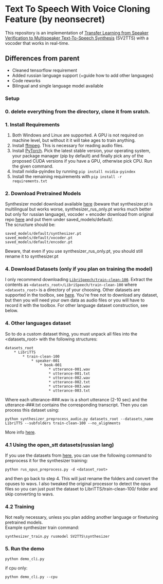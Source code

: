 # Text To Speech With Voice Cloning Feature (by neonsecret)
This repository is an implementation of [Transfer Learning from Speaker Verification to
Multispeaker Text-To-Speech Synthesis](https://arxiv.org/pdf/1806.04558.pdf) (SV2TTS) with a vocoder that works in real-time. 
## Differences from parent
* Cleaned tensorflow requirement
* Added russian language support (+guide how to add other languages)
* Code reworks 
* Bilingual and single language model available

### Setup
### 0. delete everything from the directory, clone it from sratch.

### 1. Install Requirements
1. Both Windows and Linux are supported. A GPU is not required on machine level, but without it it will take ages to train anything.
2. Install [ffmpeg](https://ffmpeg.org/download.html#get-packages). This is necessary for reading audio files.
3. Install [PyTorch](https://pytorch.org/get-started/locally/). Pick the latest stable version, your operating system, your package manager (pip by default) and finally pick any of the proposed CUDA versions if you have a GPU, otherwise pick CPU. Run the given command.
4. Install nvidia-pyindex by running `pip install nvidia-pyindex`
5. Install the remaining requirements with `pip install -r requirements.txt`

### 2. Download Pretrained Models
Synthesizer model download available [here](https://drive.google.com/drive/folders/1OP2xez8aFOfNMXcbBYhM4kpvxiuRn6z4?usp=sharing) (beware that synthesizer.pt is multilingual but works worse, synthesizer_rus_only.pt works much better but only for russian language), vocoder + encoder download from original repo [here](https://github.com/CorentinJ/Real-Time-Voice-Cloning/wiki/Pretrained-models) and put them under saved_models/default/.<br/>
The scructure should be:<br/>
```
saved_models/default/synthesizer.pt
saved_models/default/vocoder.pt
saved_models/default/encoder.pt
```
Beware, that even if you use synthesizer_rus_only.pt, you should still rename it to synthesizer.pt
### 4. Download Datasets (only if you plan on training the model)
I only recommend downloading [`LibriSpeech/train-clean-100`](https://www.openslr.org/resources/12/train-clean-100.tar.gz). Extract the contents as `<datasets_root>/LibriSpeech/train-clean-100` where `<datasets_root>` is a directory of your choosing. Other datasets are supported in the toolbox, see [here](https://github.com/CorentinJ/Real-Time-Voice-Cloning/wiki/Training#datasets). You're free not to download any dataset, but then you will need your own data as audio files or you will have to record it with the toolbox. For other language dataset construction, see below.
### 4. Other languages dataset
So to do a custom dataset thing, you must unpack all files into the <datasets_root> with the following structures:
```
datasets_root
    * LibriTTS
        * train-clean-100
            * speaker-001
                * book-001
                    * utterance-001.wav
                    * utterance-001.txt
                    * utterance-002.wav
                    * utterance-002.txt
                    * utterance-003.wav
                    * utterance-003.txt
```
Where each utterance-###.wav is a short utterance (2-10 sec) and the utterance-###.txt contains the corresponding transcript. 
Then you can process this dataset using:
```
python synthesizer_preprocess_audio.py datasets_root --datasets_name LibriTTS --subfolders train-clean-100 --no_alignments
```
More info [here](https://github.com/CorentinJ/Real-Time-Voice-Cloning/issues/437#issuecomment-666099538).
### 4.1 Using the open_stt datasets(russian lang)
If you use the datasets from [here](https://github.com/snakers4/open_stt), you can use the following command to preprocess it for the synthesizer training:
```
python rus_opus_preprocess.py -d <dataset_root>
```
and then go back to step 4.
This will just rename the folders and convert the opuses to wavs.
I also tweaked the original processor to detect the opus files so you can just pust the dataset to
LibriTTS/train-clean-100/
folder and skip converting to wavs.
### 4.2 Training
Not really necessary, unless you plan adding another language or finetuning pretrained models.
</br>Example synthesizer train command:
```
synthesizer_train.py rusmodel SV2TTS\synthesizer
```
### 5. Run the demo
```
python demo_cli.py 
```
if cpu only:
```
python demo_cli.py --cpu
```
